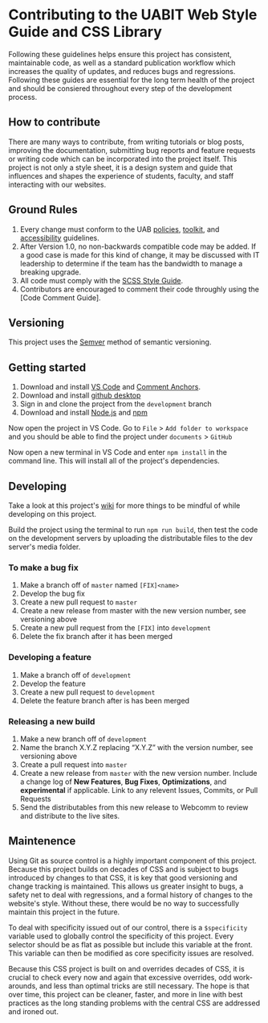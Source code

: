 # Contributing to the UABIT Web Style Guide and CSS Library
Following these guidelines helps ensure this project has consistent, maintainable code, as well as a standard publication workflow which increases the quality of updates, and reduces bugs and regressions. Following these guides are essential for the long term health of the project and should be consiered throughout every step of the development process.

## How to contribute

There are many ways to contribute, from writing tutorials or blog posts, improving the documentation, submitting bug reports and feature requests or writing code which can be incorporated into the project itself. This project is not only a style sheet, it is a design system and guide that influences and shapes the experience of students, faculty, and staff interacting with our websites.

## Ground Rules

1. Every change must conform to the UAB [policies](https://www.uab.edu/policies/), [toolkit](https://www.uab.edu/toolkit/), and [accessibility](https://www.uab.edu/accessibility/) guidelines.
2. After Version 1.0, no non-backwards compatible code may be added. If a good case is made for this kind of change, it may be discussed with IT leadership to determine if the team has the bandwidth to manage a breaking upgrade.
3. All code must comply with the [SCSS Style Guide](https://github.com/UAB-IT/website-design/wiki/SCSS-Style-Guide).
4. Contributors are encouraged to comment their code throughly using the [Code Comment Guide].

## Versioning
This project uses the [Semver](https://semver.org/) method of semantic versioning. 

## Getting started

1. Download and install [VS Code](https://code.visualstudio.com/) and [Comment Anchors](https://marketplace.visualstudio.com/items?itemName=ExodiusStudios.comment-anchors).
2. Download and install [github desktop](https://desktop.github.com/)
3. Sign in and clone the project from the `development` branch
4. Download and install [Node.js](https://nodejs.org/en/) and [npm](https://www.npmjs.com/get-npm)

Now open the project in VS Code. Go to `File` > `Add folder to workspace` and you should be able to find the project under `documents` > `GitHub`

Now open a new terminal in VS Code and enter `npm install` in the command line. This will install all of the project's dependencies.

## Developing
Take a look at this project's [wiki](https://github.com/UAB-IT/website-design/wiki) for more things to be mindful of while developing on this project.

Build the project using the terminal to run `npm run build`, then test the code on the development servers by uploading the distributable files to the dev server's media folder.

### To make a bug fix
1. Make a branch off of `master` named `[FIX]<name>`
2. Develop the bug fix
3. Create a new pull request to `master`
4. Create a new release from master with the new version number, see versioning above
5. Create a new pull request from the `[FIX]` into `development`
6. Delete the fix branch after it has been merged

### Developing a feature
1. Make a branch off of `development`
2. Develop the feature
3. Create a new pull request to `development`
4. Delete the feature branch after is has been merged

### Releasing a new build
1. Make a new branch off of `development`
2. Name the branch X.Y.Z replacing “X.Y.Z” with the version number, see versioning above
3. Create a pull request into `master`
4. Create a new release from `master` with the new version number. Include a change log of **New Features**, **Bug Fixes**, **Optimizations**, and **experimental** if applicable. Link to any relevent Issues, Commits, or Pull Requests
5. Send the distributables from this new release to Webcomm to review and distribute to the live sites.

## Maintenence
Using Git as source control is a highly important component of this project. Because this project builds on decades of CSS and is subject to bugs introduced by changes to that CSS, it is key that good versioning and change tracking is maintained. This allows us greater insight to bugs, a safety net to deal with regressions, and a formal history of changes to the website's style. Without these, there would be no way to successfully maintain this project in the future.

To deal with specificity issued out of our control, there is a `$specificity` variable used to globally control the specificity of this project. Every selector should be as flat as possible but include this variable at the front. This variable can then be modified as core specificity issues are resolved.

Because this CSS project is built on and overrides decades of CSS, it is crucial to check every now and again that excessive overrides, odd work-arounds, and less than optimal tricks are still necessary. The hope is that over time, this project can be cleaner, faster, and more in line with best practices as the long standing problems with the central CSS are addressed and ironed out.
